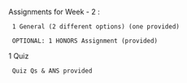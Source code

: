 Assignments for Week - 2 :
 
     1 General (2 different options) (one provided)
 
     OPTIONAL: 1 HONORS Assignment (provided)

1 Quiz

     Quiz Qs & ANS provided
